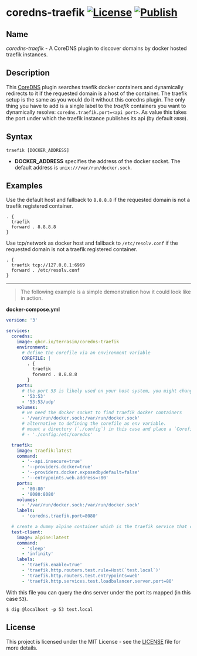 # coredns-traefik [![License](https://img.shields.io/github/license/terrasim/coredns-traefik?style=flat-square)](https://github.com/terrasim/coredns-traefik/blob/main/LICENSE) [![Publish](https://img.shields.io/github/actions/workflow/status/terrasim/coredns-traefik/publish.yml?branch=main&style=flat-square)](https://github.com/terrasim/coredns-traefik/actions/workflows/publish.yml)

## Name

_coredns-traefik_ - A CoreDNS plugin to discover domains by docker hosted traefik instances.

## Description

This [CoreDNS](https://coredns.io/) plugin searches traefik docker containers and dynamically redirects to it if the requested domain is a host of the container.
The traefik setup is the same as you would do it without this coredns plugin.
The only thing you have to add is a single label to the _traefik_ containers you want to dynamically resolve: `coredns.traefik.port=<api port>`.
As value this takes the port under which the traefik instance publishes its api (by default `8080`).

## Syntax

```
traefik [DOCKER_ADDRESS]
```

- **DOCKER_ADDRESS** specifies the address of the docker socket. The default address is `unix:///var/run/docker.sock`.

## Examples

Use the default host and fallback to `8.8.8.8` if the requested domain is not a traefik registered container.
```
. {
  traefik
  forward . 8.8.8.8
}
```

Use tcp/network as docker host and fallback to `/etc/resolv.conf` if the requested domain is not a traefik registered container.
```
. {
  traefik tcp://127.0.0.1:6969
  forward . /etc/resolv.conf
}
```

---

> The following example is a simple demonstration how it could look like in action.

**docker-compose.yml**
```yaml
version: '3'

services:
  coredns:
    image: ghcr.io/terrasim/coredns-traefik
    environment:
      # define the corefile via an environment variable
      COREFILE: |
        . {
          traefik
          forward . 8.8.8.8
        }
    ports:
      # the port 53 is likely used on your host system, you might change them if any problems occurs
      - '53:53'
      - '53:53/udp'
    volumes:
      # we need the docker socket to find traefik docker containers
      - '/var/run/docker.sock:/var/run/docker.sock'
      # alternative to defining the corefile as env variable.
      # mount a directory (`./config`) in this case and place a `Corefile` in it which is then used by coredns
      # - './config:/etc/coredns'

  traefik:
    image: traefik:latest
    command:
      - '--api.insecure=true'
      - '--providers.docker=true'
      - '--providers.docker.exposedbydefault=false'
      - '--entrypoints.web.address=:80'
    ports:
      - '80:80'
      - '8080:8080'
    volumes:
      - '/var/run/docker.sock:/var/run/docker.sock'
    labels:
      - 'coredns.traefik.port=8080'

  # create a dummy alpine container which is the traefik service that can be queried by the plugin
  test-client:
    image: alpine:latest
    command:
      - 'sleep'
      - 'infinity'
    labels:
      - 'traefik.enable=true'
      - 'traefik.http.routers.test.rule=Host(`test.local`)'
      - 'traefik.http.routers.test.entrypoints=web'
      - 'traefik.http.services.test.loadbalancer.server.port=80'
```

With this file you can query the dns server under the port its mapped (in this case `53`).

```shell
$ dig @localhost -p 53 test.local
```

## License

This project is licensed under the MIT License - see the [LICENSE](LICENSE) file for more details.
